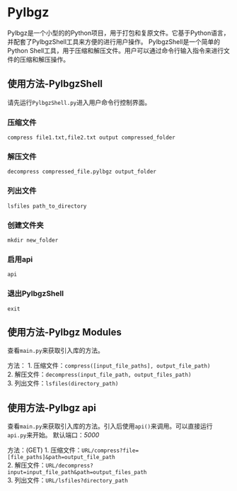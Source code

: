 # Pylbgz
Pylbgz是一个小型的的Python项目，用于打包和复原文件。它基于Python语言，并配套了PylbgzShell工具来方便的进行用户操作。
PylbgzShell是一个简单的Python Shell工具，用于压缩和解压文件。用户可以通过命令行输入指令来进行文件的压缩和解压操作。

## 使用方法-PylbgzShell

请先运行`PylbgzShell.py`进入用户命令行控制界面。

### 压缩文件

```PylbgzShell
compress file1.txt,file2.txt output compressed_folder
```

### 解压文件

```PylbgzShell
decompress compressed_file.pylbgz output_folder
```

### 列出文件

```PylbgzShell
lsfiles path_to_directory
```

### 创建文件夹

```PylbgzShell
mkdir new_folder
```

### 启用api
```PylbgzShel
api
```

### 退出PylbgzShell

```PylbgzShell
exit
```

## 使用方法-Pylbgz Modules

查看`main.py`来获取引入库的方法。

方法：
    1. 压缩文件：`compress([input_file_paths], output_file_path)`<br>
    2. 解压文件：`decompress(input_file_path, output_files_path)`<br>
    3. 列出文件：`lsfiles(directory_path)`

## 使用方法-Pylbgz api

查看`main.py`来获取引入库的方法。引入后使用`api()`来调用。可以直接运行`api.py`来开始。
默认端口：*5000*

方法：(GET)
    1. 压缩文件：`URL/compress?file=[file_paths]&path=output_file_path`<br>
    2. 解压文件：`URL/decompress?input=input_file_path&path=output_files_path`<br>
    3. 列出文件：`URL/lsfiles?directory_path`